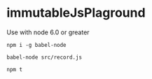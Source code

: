 # immutableJsPlaground

Use with node 6.0 or greater

`npm i -g babel-node`

`babel-node src/record.js`

`npm t`